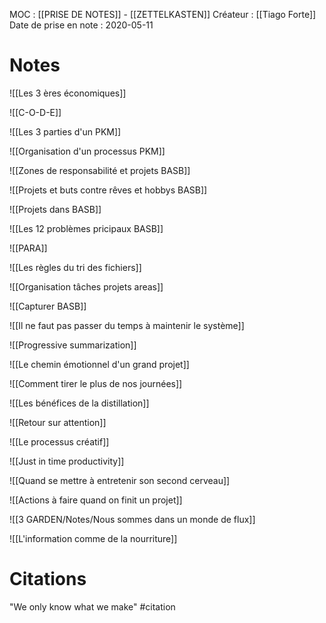 MOC : [[PRISE DE NOTES]] - [[ZETTELKASTEN]]
Créateur : [[Tiago Forte]]
Date de prise en note : 2020-05-11

# Notes

![[Les 3 ères économiques]] 

![[C-O-D-E]]

![[Les 3 parties d'un PKM]]

![[Organisation d'un processus PKM]]

![[Zones de responsabilité et projets BASB]]

![[Projets et buts contre rêves et hobbys BASB]]

![[Projets dans BASB]]

![[Les 12 problèmes pricipaux BASB]]

![[PARA]]

![[Les règles du tri des fichiers]]

![[Organisation tâches projets areas]]

![[Capturer BASB]]

![[Il ne faut pas passer du temps à maintenir le système]]

![[Progressive summarization]] 

![[Le chemin émotionnel d'un grand projet]]

![[Comment tirer le plus de nos journées]]

![[Les bénéfices de la distillation]]

![[Retour sur attention]] 

![[Le processus créatif]]

![[Just in time productivity]]

![[Quand se mettre à entretenir son second cerveau]]

![[Actions à faire quand on finit un projet]]

![[3 GARDEN/Notes/Nous sommes dans un monde de flux]]

![[L'information comme de la nourriture]]


# Citations
"We only know what we make" #citation 